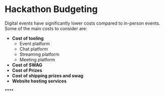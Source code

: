 # Hackathon Budgeting

Digital events have significantly lower costs compared to in-person events. Some of the main costs to consider are:

* **Cost of tooling**
  * Event platform 
  * Chat platform 
  * Streaming platform 
  * Meeting platform   
* **Cost of SWAG** 
* **Cost of Prizes** 
* **Cost of shipping prizes and swag**
* **Website hosting services** 

\*\*\*\*

